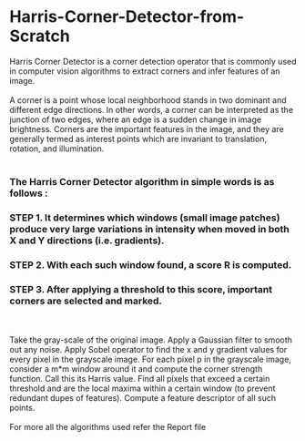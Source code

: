 # Harris-Corner-Detector-from-Scratch
Harris Corner Detector is a corner detection operator that is commonly used in computer vision algorithms to extract corners and infer features of an image.
<br/>
<br/>
A corner is a point whose local neighborhood stands in two dominant and different
edge directions. In other words, a corner can be interpreted as the junction of two edges,
where an edge is a sudden change in image brightness. Corners are the important features
in the image, and they are generally termed as interest points which are invariant to
translation, rotation, and illumination.
<br/>
<br/>
### The Harris Corner Detector algorithm in simple words is as follows :
### STEP 1. It determines which windows (small image patches) produce very large variations in intensity when moved in both X and Y directions (i.e. gradients).
### STEP 2. With each such window found, a score R is computed.
### STEP 3. After applying a threshold to this score, important corners are selected and marked.
<br/>
<br/>
Take the gray-scale of the original image. Apply a Gaussian filter to smooth out
any noise. Apply Sobel operator to find the x and y gradient values for every pixel in
the grayscale image. For each pixel p in the grayscale image, consider a m*m window
around it and compute the corner strength function. Call this its Harris value. Find all
pixels that exceed a certain threshold and are the local maxima within a certain window
(to prevent redundant dupes of features). Compute a feature descriptor of all such points.
<br/>
<br/>
For more all the algorithms used refer the Report file
<br/>
